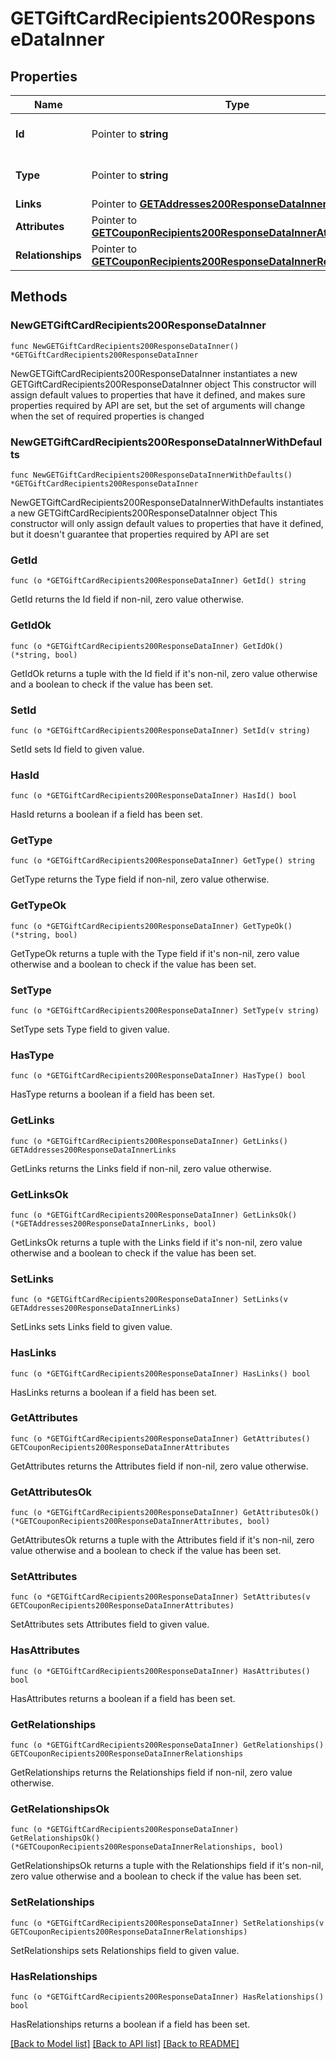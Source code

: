 # GETGiftCardRecipients200ResponseDataInner

## Properties

Name | Type | Description | Notes
------------ | ------------- | ------------- | -------------
**Id** | Pointer to **string** | The resource&#39;s id | [optional] 
**Type** | Pointer to **string** | The resource&#39;s type | [optional] [default to "gift_card_recipients"]
**Links** | Pointer to [**GETAddresses200ResponseDataInnerLinks**](GETAddresses200ResponseDataInnerLinks.md) |  | [optional] 
**Attributes** | Pointer to [**GETCouponRecipients200ResponseDataInnerAttributes**](GETCouponRecipients200ResponseDataInnerAttributes.md) |  | [optional] 
**Relationships** | Pointer to [**GETCouponRecipients200ResponseDataInnerRelationships**](GETCouponRecipients200ResponseDataInnerRelationships.md) |  | [optional] 

## Methods

### NewGETGiftCardRecipients200ResponseDataInner

`func NewGETGiftCardRecipients200ResponseDataInner() *GETGiftCardRecipients200ResponseDataInner`

NewGETGiftCardRecipients200ResponseDataInner instantiates a new GETGiftCardRecipients200ResponseDataInner object
This constructor will assign default values to properties that have it defined,
and makes sure properties required by API are set, but the set of arguments
will change when the set of required properties is changed

### NewGETGiftCardRecipients200ResponseDataInnerWithDefaults

`func NewGETGiftCardRecipients200ResponseDataInnerWithDefaults() *GETGiftCardRecipients200ResponseDataInner`

NewGETGiftCardRecipients200ResponseDataInnerWithDefaults instantiates a new GETGiftCardRecipients200ResponseDataInner object
This constructor will only assign default values to properties that have it defined,
but it doesn't guarantee that properties required by API are set

### GetId

`func (o *GETGiftCardRecipients200ResponseDataInner) GetId() string`

GetId returns the Id field if non-nil, zero value otherwise.

### GetIdOk

`func (o *GETGiftCardRecipients200ResponseDataInner) GetIdOk() (*string, bool)`

GetIdOk returns a tuple with the Id field if it's non-nil, zero value otherwise
and a boolean to check if the value has been set.

### SetId

`func (o *GETGiftCardRecipients200ResponseDataInner) SetId(v string)`

SetId sets Id field to given value.

### HasId

`func (o *GETGiftCardRecipients200ResponseDataInner) HasId() bool`

HasId returns a boolean if a field has been set.

### GetType

`func (o *GETGiftCardRecipients200ResponseDataInner) GetType() string`

GetType returns the Type field if non-nil, zero value otherwise.

### GetTypeOk

`func (o *GETGiftCardRecipients200ResponseDataInner) GetTypeOk() (*string, bool)`

GetTypeOk returns a tuple with the Type field if it's non-nil, zero value otherwise
and a boolean to check if the value has been set.

### SetType

`func (o *GETGiftCardRecipients200ResponseDataInner) SetType(v string)`

SetType sets Type field to given value.

### HasType

`func (o *GETGiftCardRecipients200ResponseDataInner) HasType() bool`

HasType returns a boolean if a field has been set.

### GetLinks

`func (o *GETGiftCardRecipients200ResponseDataInner) GetLinks() GETAddresses200ResponseDataInnerLinks`

GetLinks returns the Links field if non-nil, zero value otherwise.

### GetLinksOk

`func (o *GETGiftCardRecipients200ResponseDataInner) GetLinksOk() (*GETAddresses200ResponseDataInnerLinks, bool)`

GetLinksOk returns a tuple with the Links field if it's non-nil, zero value otherwise
and a boolean to check if the value has been set.

### SetLinks

`func (o *GETGiftCardRecipients200ResponseDataInner) SetLinks(v GETAddresses200ResponseDataInnerLinks)`

SetLinks sets Links field to given value.

### HasLinks

`func (o *GETGiftCardRecipients200ResponseDataInner) HasLinks() bool`

HasLinks returns a boolean if a field has been set.

### GetAttributes

`func (o *GETGiftCardRecipients200ResponseDataInner) GetAttributes() GETCouponRecipients200ResponseDataInnerAttributes`

GetAttributes returns the Attributes field if non-nil, zero value otherwise.

### GetAttributesOk

`func (o *GETGiftCardRecipients200ResponseDataInner) GetAttributesOk() (*GETCouponRecipients200ResponseDataInnerAttributes, bool)`

GetAttributesOk returns a tuple with the Attributes field if it's non-nil, zero value otherwise
and a boolean to check if the value has been set.

### SetAttributes

`func (o *GETGiftCardRecipients200ResponseDataInner) SetAttributes(v GETCouponRecipients200ResponseDataInnerAttributes)`

SetAttributes sets Attributes field to given value.

### HasAttributes

`func (o *GETGiftCardRecipients200ResponseDataInner) HasAttributes() bool`

HasAttributes returns a boolean if a field has been set.

### GetRelationships

`func (o *GETGiftCardRecipients200ResponseDataInner) GetRelationships() GETCouponRecipients200ResponseDataInnerRelationships`

GetRelationships returns the Relationships field if non-nil, zero value otherwise.

### GetRelationshipsOk

`func (o *GETGiftCardRecipients200ResponseDataInner) GetRelationshipsOk() (*GETCouponRecipients200ResponseDataInnerRelationships, bool)`

GetRelationshipsOk returns a tuple with the Relationships field if it's non-nil, zero value otherwise
and a boolean to check if the value has been set.

### SetRelationships

`func (o *GETGiftCardRecipients200ResponseDataInner) SetRelationships(v GETCouponRecipients200ResponseDataInnerRelationships)`

SetRelationships sets Relationships field to given value.

### HasRelationships

`func (o *GETGiftCardRecipients200ResponseDataInner) HasRelationships() bool`

HasRelationships returns a boolean if a field has been set.


[[Back to Model list]](../README.md#documentation-for-models) [[Back to API list]](../README.md#documentation-for-api-endpoints) [[Back to README]](../README.md)


